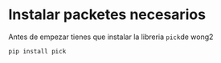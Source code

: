 # Instalar packetes necesarios

Antes de empezar tienes que instalar la libreria `pick`de wong2

```sh
pip install pick 
```